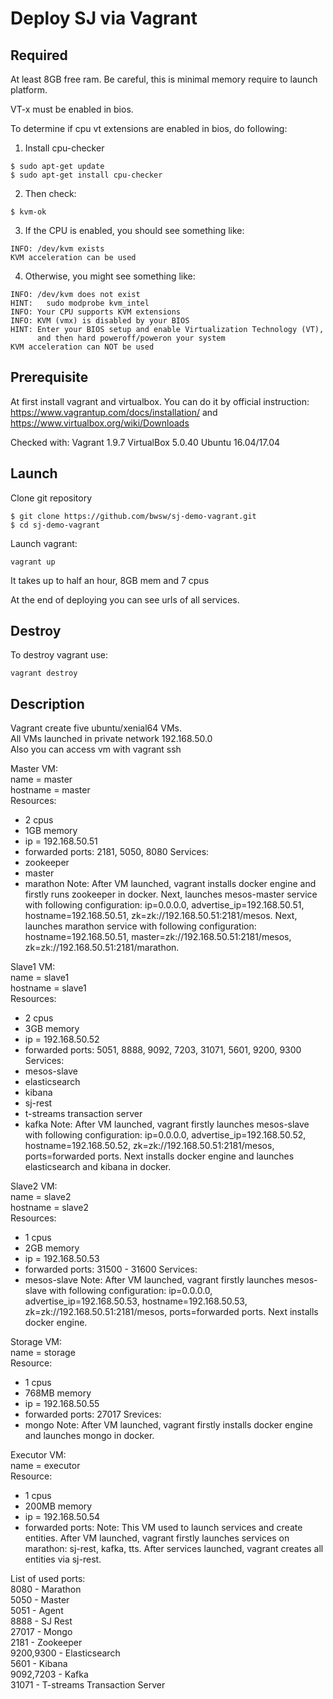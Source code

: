 # Deploy SJ via Vagrant

## Required
At least 8GB free ram.
Be careful, this is minimal memory require to launch platform.

VT-x must be enabled in bios.

To determine if cpu vt extensions are enabled in bios, do following:

1) Install cpu-checker
```
$ sudo apt-get update
$ sudo apt-get install cpu-checker
```
2) Then check:
```
$ kvm-ok
```
3) If the CPU is enabled, you should see something like:
```
INFO: /dev/kvm exists
KVM acceleration can be used
```
4) Otherwise, you might see something like:
```
INFO: /dev/kvm does not exist
HINT:   sudo modprobe kvm_intel
INFO: Your CPU supports KVM extensions
INFO: KVM (vmx) is disabled by your BIOS
HINT: Enter your BIOS setup and enable Virtualization Technology (VT),
      and then hard poweroff/poweron your system
KVM acceleration can NOT be used
```
## Prerequisite
At first install vagrant and virtualbox. You can do it by official instruction: https://www.vagrantup.com/docs/installation/ and https://www.virtualbox.org/wiki/Downloads

Checked with:
Vagrant 1.9.7
VirtualBox 5.0.40
Ubuntu 16.04/17.04

## Launch
Clone git repository
```
$ git clone https://github.com/bwsw/sj-demo-vagrant.git
$ cd sj-demo-vagrant
```
Launch vagrant:
```
vagrant up
```
It takes up to half an hour, 8GB mem and 7 cpus

At the end of deploying you can see urls of all services.

## Destroy
To destroy vagrant use:
```
vagrant destroy
```

## Description
Vagrant create five ubuntu/xenial64 VMs. <br />
All VMs launched in private network 192.168.50.0 <br />
Also you can access vm with vagrant ssh <name> <br />

Master VM: <br />
name = master <br />
hostname = master <br />
Resources: 
- 2 cpus 
- 1GB memory
- ip = 192.168.50.51
- forwarded ports: 2181, 5050, 8080
Services:
- zookeeper
- master
- marathon
Note:
After VM launched, vagrant installs docker engine and firstly runs zookeeper in docker. 
Next, launches mesos-master service with following configuration: ip=0.0.0.0, advertise_ip=192.168.50.51, hostname=192.168.50.51, zk=zk://192.168.50.51:2181/mesos. 
Next, launches marathon service with following configuration: hostname=192.168.50.51, master=zk://192.168.50.51:2181/mesos, zk=zk://192.168.50.51:2181/marathon.

Slave1 VM: <br /> 
name = slave1 <br />
hostname = slave1 <br />
Resources:
- 2 cpus
- 3GB memory
- ip = 192.168.50.52
- forwarded ports: 5051, 8888, 9092, 7203, 31071, 5601, 9200, 9300
Services:
- mesos-slave
- elasticsearch
- kibana
- sj-rest
- t-streams transaction server
- kafka
Note:
After VM launched, vagrant firstly launches mesos-slave with following configuration: ip=0.0.0.0, advertise_ip=192.168.50.52, hostname=192.168.50.52, zk=zk://192.168.50.51:2181/mesos, ports=forwarded ports.
Next installs docker engine and launches elasticsearch and kibana in docker.

Slave2 VM: <br />
name = slave2 <br />
hostname = slave2 <br />
Resources:
- 1 cpus
- 2GB memory
- ip = 192.168.50.53
- forwarded ports: 31500 - 31600
Services:
- mesos-slave
Note:
After VM launched, vagrant firstly launches mesos-slave with following configuration: ip=0.0.0.0, advertise_ip=192.168.50.53, hostname=192.168.50.53, zk=zk://192.168.50.51:2181/mesos, ports=forwarded ports.
Next installs docker engine.

Storage VM: <br />
name = storage <br />
Resource:
- 1 cpus
- 768MB memory
- ip = 192.168.50.55
- forwarded ports: 27017
Srevices:
- mongo
Note:
After VM launched, vagrant firstly installs docker engine and launches mongo in docker.

Executor VM: <br />
name = executor <br />
Resource:
- 1 cpus
- 200MB memory
- ip = 192.168.50.54
- forwarded ports: 
Note:
This VM used to launch services and create entities.
After VM launched, vagrant firstly launches services on marathon: sj-rest, kafka, tts.
After services launched, vagrant creates all entities via sj-rest.

List of used ports: <br />
8080 - Marathon <br />
5050 - Master <br />
5051 - Agent <br />
8888 - SJ Rest <br />
27017 - Mongo <br />
2181 - Zookeeper <br />
9200,9300 - Elasticsearch <br />
5601 - Kibana <br />
9092,7203 - Kafka <br />
31071 - T-streams Transaction Server <br />
